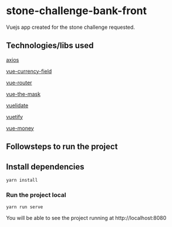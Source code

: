 # stone-challenge-bank-front

Vuejs app created for the stone challenge requested.

## Technologies/libs used
[axios](https://github.com/axios/axios)

[vue-currency-field](https://github.com/mazipan/vue-currency-filter)

[vue-router](https://github.com/vuejs/vue-router)

[vue-the-mask](https://github.com/vuejs-tips/vue-the-mask)

[vuelidate](https://github.com/vuelidate/vuelidate)

[vuetify](https://github.com/vuetifyjs/vuetify)

[vue-money](https://github.com/vuetifyjs/vuetify)

## Followsteps to run the project
## Install dependencies
```
yarn install
```

### Run the project local
```
yarn run serve
```
You will be able to see the project running at http://localhost:8080
